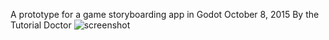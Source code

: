 A prototype for a game storyboarding app in Godot
October 8, 2015
By the Tutorial Doctor
![screenshot]()